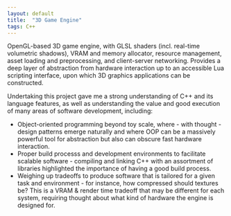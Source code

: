 ```yaml
---
layout: default
title:  "3D Game Engine"
tags: C++
---
```


OpenGL-based 3D game engine, with GLSL shaders (incl. real-time volumetric shadows), VRAM and memory allocator, resource management, asset loading and preprocessing, and client-server networking. Provides a deep layer of abstraction from hardware interaction up to an accessible Lua scripting interface, upon which 3D graphics applications can be constructed.

Undertaking this project gave me a strong understanding of C++ and its language features, as well as understanding the value and good execution of many areas of software development, including:

<ul>
<li>Object-oriented programming beyond toy scale, where - with thought - design patterns emerge naturally and where OOP can be a massively powerful tool for abstraction but also can obscure fast hardware interaction.</li>
<li>Proper build processs and development environments to facilitate scalable software - compiling and linking C++ with an assortment of libraries highlighted the importance of having a good build process.</li>
<li>Weighing up tradeoffs to produce software that is tailored for a given task and environment - for instance, how compressed should textures be? This is a VRAM & render time tradeoff that may be different for each system, requiring thought about what kind of hardware the engine is designed for.</li>
</ul>